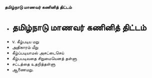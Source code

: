**தமிழ்நாடு மாணவர் கணினித் திட்டம்**
- # தமிழ்நாடு மாணவர் கணினித் திட்டம்
- v. கீழ்படிய மறு
- அதிகாரம் மீறு
- கீழ்ப்படியாமல் அசட்டைசெய்
- கீழ்பபடிவதை சிறுமையெனத் தள்ளு
- சட்டத்தை உதறித்தள்ளு
- ஆணைமறு.

